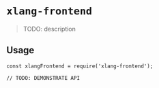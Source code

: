# `xlang-frontend`

> TODO: description

## Usage

```
const xlangFrontend = require('xlang-frontend');

// TODO: DEMONSTRATE API
```
